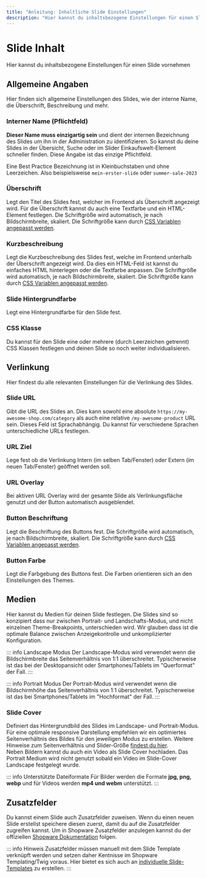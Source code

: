 ```yaml
---
title: "Anleitung: Inhaltliche Slide Einstellungen"
description: "Hier kannst du inhaltsbezogene Einstellungen für einen Slide vornehmen"
---
```


# Slide Inhalt
Hier kannst du inhaltsbezogene Einstellungen für einen Slide vornehmen

## Allgemeine Angaben
Hier finden sich allgemeine Einstellungen des Slides, wie der interne Name, die Überschrift, Beschreibung und mehr.

### Interner Name (Pflichtfeld)

**Dieser Name muss einzigartig sein** und dient der internen Bezeichnung des Slides um ihn in der Administration zu identifizieren. So kannst du deine Slides in der Übersicht, Suche oder im Slider Einkaufswelt-Element schneller finden. Diese Angabe ist das einzige Pflichtfeld.  

Eine Best Practice Bezeichnung ist in Kleinbuchstaben und ohne Leerzeichen. Also beispielsweise `mein-erster-slide` oder `summer-sale-2023`

### Überschrift
Legt den Titel des Slides fest, welcher im Frontend als Überschrift angezeigt wird. Für die Überschrift kannst du auch eine Textfarbe und ein HTML-Element festlegen. Die Schriftgröße wird automatisch, je nach Bildschirmbreite, skaliert. Die Schriftgröße kann durch [CSS Variablen angepasst werden](/de/documentation/reference/css-variables#slide-uberschrift).

### Kurzbeschreibung
Legt die Kurzbeschreibung des Slides fest, welche im Frontend unterhalb der Überschrift angezeigt wird. Da dies ein HTML-Feld ist kannst du einfaches HTML hinterlegen oder die Textfarbe anpassen. Die Schriftgröße wird automatisch, je nach Bildschirmbreite, skaliert. Die Schriftgröße kann durch [CSS Variablen angepasst werden](/de/documentation/reference/css-variables#slide-beschreibung).

### Slide Hintergrundfarbe
Legt eine Hintergrundfarbe für den Slide fest.

### CSS Klasse
Du kannst für den Slide eine oder mehrere (durch Leerzeichen getrennt) CSS Klassen festlegen und deinen Slide so noch weiter individualisieren.

## Verlinkung
Hier findest du alle relevanten Einstellungen für die Verlinkung des Slides.

### Slide URL
Gibt die URL des Slides an. Dies kann sowohl eine absolute `https://my-awesome-shop.com/category` als auch eine relative `/my-awesome-product` URL sein. Dieses Feld ist Sprachabhängig. Du kannst für verschiedene Sprachen unterschiedliche URLs festlegen.

### URL Ziel
Lege fest ob die Verlinkung Intern (im selben Tab/Fenster) oder Extern (im neuen Tab/Fenster) geöffnet werden soll.

### URL Overlay
Bei aktiven URL Overlay wird der gesamte Slide als Verlinkungsfläche genutzt und der Button automatisch ausgeblendet.

### Button Beschriftung
Legt die Beschriftung des Buttons fest. Die Schriftgröße wird automatisch, je nach Bildschirmbreite, skaliert. Die Schriftgröße kann durch [CSS Variablen angepasst werden](/de/documentation/reference/css-variables#slide-button).

### Button Farbe
Legt die Farbgebung des Buttons fest. Die Farben orientieren sich an den Einstellungen des Themes.

## Medien
Hier kannst du Medien für deinen Slide festlegen. Die Slides sind so konzipiert dass nur zwischen Portrait- und Landschafts-Modus, und nicht einzelnen Theme-Breakpoints, unterschieden wird. Wir glauben dass ist die optimale Balance zwischen Anzeigekontrolle und unkomplizierter Konfiguration.

::: info Landscape Modus
Der Landscape-Modus wird verwendet wenn die Bildschirmbreite das Seitenverhältnis von 1:1 überschreitet. Typischerweise ist das bei der Desktopansicht oder Smartphones/Tablets im "Querformat" der Fall.
:::

::: info Portrait Modus
Der Portrait-Modus wird verwendet wenn die Bildschirmhöhe das Seitenverhältnis von 1:1 überschreitet. Typischerweise ist das bei Smartphones/Tablets im "Hochformat" der Fall.
:::

### Slide Cover
Definiert das Hintergrundbild des Slides im Landscape- und Portrait-Modus. Für eine optimale responsive Darstellung empfehlen wir ein optimiertes Seitenverhältnis des Bildes für den jeweiligen Modus zu erstellen. Weitere Hinweise zum Seitenverhältnis und Slider-Größe [findest du hier](/de/documentation/slider-sizing).  
Neben Bildern kannst du auch ein Video als Slide Cover hochladen. Das Portrait Medium wird nicht genutzt sobald ein Video im Slide-Cover Landscape festgelegt wurde.

::: info Unterstützte Dateiformate
Für Bilder werden die Formate **jpg, png, webp** und für Videos werden **mp4 und webm** unterstützt.
:::

## Zusatzfelder
Du kannst einem Slide auch Zusatzfelder zuweisen. Wenn du einen neuen Slide erstellst speichere diesen zuerst, damit du auf die Zusatzfelder zugreifen kannst. Um in Shopware Zusatzfelder anzulegen kannst du der offiziellen [Shopware Dokumentation](https://docs.shopware.com/de/shopware-6-de/einstellungen/zusatzfelder) folgen.

::: info Hinweis
Zusatzfelder müssen manuell mit dem Slide Template verknüpft werden und setzen daher Kentnisse im Shopware Templating/Twig voraus. Hier bietet es sich auch an [individuelle Slide-Templates](/de/documentation/custom-slide-templates) zu erstellen.
:::